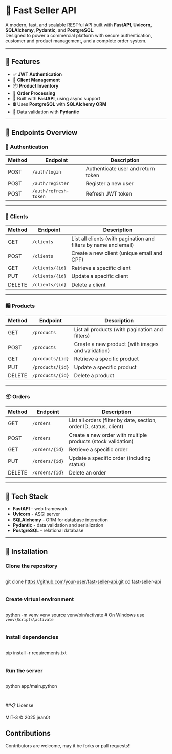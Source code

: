 # 🛒 Fast Seller API

A modern, fast, and scalable RESTful API built with **FastAPI**, **Uvicorn**, **SQLAlchemy**, **Pydantic**, and **PostgreSQL**.  
Designed to power a commercial platform with secure authentication, customer and product management, and a complete order system.

---

## 🚀 Features

- ✅ **JWT Authentication**
- 👤 **Client Management**
- 📦 **Product Inventory**
- 🧾 **Order Processing**
- 📄 Built with **FastAPI**, using async support
- 🛢️ Uses **PostgreSQL** with **SQLAlchemy ORM**
- 📐 Data validation with **Pydantic**

---

## 📌 Endpoints Overview

### 🔐 Authentication

| Method | Endpoint              | Description                   |
|--------|------------------------|-------------------------------|
| POST   | `/auth/login`         | Authenticate user and return token |
| POST   | `/auth/register`      | Register a new user           |
| POST   | `/auth/refresh-token` | Refresh JWT token             |

---

### 👥 Clients

| Method | Endpoint         | Description                                       |
|--------|------------------|---------------------------------------------------|
| GET    | `/clients`       | List all clients (with pagination and filters by name and email) |
| POST   | `/clients`       | Create a new client (unique email and CPF)        |
| GET    | `/clients/{id}`  | Retrieve a specific client                       |
| PUT    | `/clients/{id}`  | Update a specific client                         |
| DELETE | `/clients/{id}`  | Delete a client                                  |

---

### 🛍️ Products

| Method | Endpoint           | Description                                          |
|--------|--------------------|------------------------------------------------------|
| GET    | `/products`        | List all products (with pagination and filters)      |
| POST   | `/products`        | Create a new product (with images and validation)    |
| GET    | `/products/{id}`   | Retrieve a specific product                         |
| PUT    | `/products/{id}`   | Update a specific product                           |
| DELETE | `/products/{id}`   | Delete a product                                    |

---

### 📦 Orders

| Method | Endpoint         | Description                                                                |
|--------|------------------|----------------------------------------------------------------------------|
| GET    | `/orders`        | List all orders (filter by date, section, order ID, status, client)       |
| POST   | `/orders`        | Create a new order with multiple products (stock validation)              |
| GET    | `/orders/{id}`   | Retrieve a specific order                                                 |
| PUT    | `/orders/{id}`   | Update a specific order (including status)                                |
| DELETE | `/orders/{id}`   | Delete an order                                                           |

---

## 🧰 Tech Stack

- **FastAPI** - web framework
- **Uvicorn** - ASGI server
- **SQLAlchemy** - ORM for database interaction
- **Pydantic** - data validation and serialization
- **PostgreSQL** - relational database

---

## 🚧 Installation

### Clone the repository
```
```
git clone https://github.com/your-user/fast-seller-api.git
cd fast-seller-api
```
```

### Create virtual environment
``` 
```
python -m venv venv
source venv/bin/activate # On Windows use `venv\Scripts\activate`
``` 
```

### Install dependencies
``` 
```
pip install -r requirements.txt
```
```

### Run the server
```
```
python app/main.python 
```


```
##📋 License

MIT-3 © 2025 jean0t  

## Contributions

Contributors are welcome, may it be forks or pull requests!  
